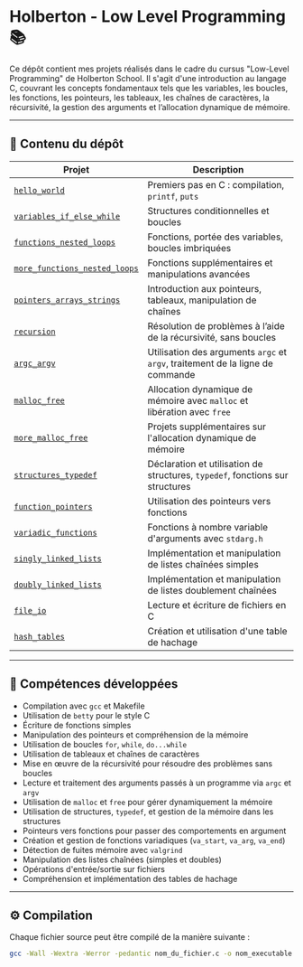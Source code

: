 # Holberton - Low Level Programming 📚

Ce dépôt contient mes projets réalisés dans le cadre du cursus "Low-Level Programming" de Holberton School. Il s'agit d'une introduction au langage C, couvrant les concepts fondamentaux tels que les variables, les boucles, les fonctions, les pointeurs, les tableaux, les chaînes de caractères, la récursivité, la gestion des arguments et l’allocation dynamique de mémoire.

---

## 📁 Contenu du dépôt

| Projet | Description |
|--------|-------------|
| [`hello_world`](https://github.com/rpokman/holbertonschool-low_level_programming/tree/main/hello_world) | Premiers pas en C : compilation, `printf`, `puts` |
| [`variables_if_else_while`](https://github.com/rpokman/holbertonschool-low_level_programming/tree/main/variables_if_else_while) | Structures conditionnelles et boucles |
| [`functions_nested_loops`](https://github.com/rpokman/holbertonschool-low_level_programming/tree/main/functions_nested_loops) | Fonctions, portée des variables, boucles imbriquées |
| [`more_functions_nested_loops`](https://github.com/rpokman/holbertonschool-low_level_programming/tree/main/more_functions_nested_loops) | Fonctions supplémentaires et manipulations avancées |
| [`pointers_arrays_strings`](https://github.com/rpokman/holbertonschool-low_level_programming/tree/main/pointers_arrays_strings) | Introduction aux pointeurs, tableaux, manipulation de chaînes |
| [`recursion`](https://github.com/rpokman/holbertonschool-low_level_programming/tree/main/recursion) | Résolution de problèmes à l’aide de la récursivité, sans boucles |
| [`argc_argv`](https://github.com/rpokman/holbertonschool-low_level_programming/tree/main/argc_argv) | Utilisation des arguments `argc` et `argv`, traitement de la ligne de commande |
| [`malloc_free`](https://github.com/rpokman/holbertonschool-low_level_programming/tree/main/malloc_free) | Allocation dynamique de mémoire avec `malloc` et libération avec `free` |
| [`more_malloc_free`](https://github.com/rpokman/holbertonschool-low_level_programming/tree/main/more_malloc_free) | Projets supplémentaires sur l'allocation dynamique de mémoire |
| [`structures_typedef`](https://github.com/rpokman/holbertonschool-low_level_programming/tree/main/structures_typedef) | Déclaration et utilisation de structures, `typedef`, fonctions sur structures |
| [`function_pointers`](https://github.com/rpokman/holbertonschool-low_level_programming/tree/main/function_pointers) | Utilisation des pointeurs vers fonctions |
| [`variadic_functions`](https://github.com/rpokman/holbertonschool-low_level_programming/tree/main/variadic_functions) | Fonctions à nombre variable d'arguments avec `stdarg.h` |
| [`singly_linked_lists`](https://github.com/rpokman/holbertonschool-low_level_programming/tree/main/singly_linked_lists) | Implémentation et manipulation de listes chaînées simples |
| [`doubly_linked_lists`](https://github.com/rpokman/holbertonschool-low_level_programming/tree/main/doubly_linked_lists) | Implémentation et manipulation de listes doublement chaînées |
| [`file_io`](https://github.com/rpokman/holbertonschool-low_level_programming/tree/main/file_io) | Lecture et écriture de fichiers en C |
| [`hash_tables`](https://github.com/rpokman/holbertonschool-low_level_programming/tree/main/hash_tables) | Création et utilisation d'une table de hachage |

---

## 🧠 Compétences développées

- Compilation avec `gcc` et Makefile
- Utilisation de `betty` pour le style C
- Écriture de fonctions simples
- Manipulation des pointeurs et compréhension de la mémoire
- Utilisation de boucles `for`, `while`, `do...while`
- Utilisation de tableaux et chaînes de caractères
- Mise en œuvre de la récursivité pour résoudre des problèmes sans boucles
- Lecture et traitement des arguments passés à un programme via `argc` et `argv`
- Utilisation de `malloc` et `free` pour gérer dynamiquement la mémoire
- Utilisation de structures, `typedef`, et gestion de la mémoire dans les structures
- Pointeurs vers fonctions pour passer des comportements en argument
- Création et gestion de fonctions variadiques (`va_start`, `va_arg`, `va_end`)
- Détection de fuites mémoire avec `valgrind`
- Manipulation des listes chaînées (simples et doubles)
- Opérations d'entrée/sortie sur fichiers
- Compréhension et implémentation des tables de hachage

---

## ⚙️ Compilation

Chaque fichier source peut être compilé de la manière suivante :

```bash
gcc -Wall -Wextra -Werror -pedantic nom_du_fichier.c -o nom_executable